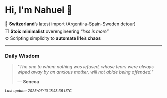 # Hi, I'm Nahuel :tiger:

📍 **Switzerland**’s latest import (Argentina-Spain-Sweden detour)  
⛩️ **Stoic minimalist** overengineering *“less is more”*  
⚙️ Scripting simplicity to **automate life’s chaos**

---

### Daily Wisdom
> _"The one to whom nothing was refused, whose tears were always wiped away by an anxious mother, will not abide being offended."_  
>
> — **Seneca**

<sub>*Last update: 2025-07-10 18:13:36 UTC*</sub>

